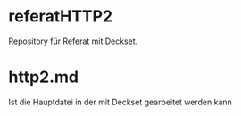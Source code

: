 # referatHTTP2
Repository für Referat mit Deckset.

# http2.md
Ist die Hauptdatei in der mit Deckset gearbeitet werden kann
